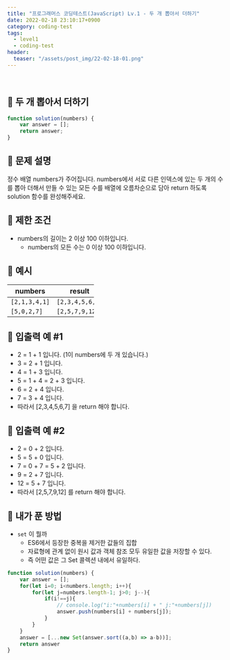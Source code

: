 ```yaml
---
title: "프로그래머스 코딩테스트(JavaScript) Lv.1 - 두 개 뽑아서 더하기"
date: 2022-02-18 23:10:17+0900
category: coding-test
tags:
  - level1
  - coding-test
header:
  teaser: "/assets/post_img/22-02-18-01.png"
---
```

<br>

## 🔹 두 개 뽑아서 더하기
```js
function solution(numbers) {
    var answer = [];
    return answer;
}
```

## 🔹 문제 설명
정수 배열 numbers가 주어집니다. numbers에서 서로 다른 인덱스에 있는 두 개의 수를 뽑아 더해서 만들 수 있는 모든 수를 배열에 오름차순으로 담아 return 하도록 solution 함수를 완성해주세요.

## 🔹 제한 조건
- numbers의 길이는 2 이상 100 이하입니다.
  - numbers의 모든 수는 0 이상 100 이하입니다.

## 🔹 예시
<table class="table" style="width:200px">
        <thead><tr>
<th>numbers</th>
<th>result</th>
</tr>
</thead>
        <tbody><tr>
<td><code>[2,1,3,4,1]</code></td>
<td><code>[2,3,4,5,6,7]</code></td>
</tr>
<tr>
<td><code>[5,0,2,7]</code></td>
<td><code>[2,5,7,9,12]</code></td>
</tr>
</tbody>
      </table>

## 🔹 입출력 예 #1
- 2 = 1 + 1 입니다. (1이 numbers에 두 개 있습니다.)
- 3 = 2 + 1 입니다.
- 4 = 1 + 3 입니다.
- 5 = 1 + 4 = 2 + 3 입니다.
- 6 = 2 + 4 입니다.
- 7 = 3 + 4 입니다.
- 따라서 [2,3,4,5,6,7] 을 return 해야 합니다.

## 🔹 입출력 예 #2

- 2 = 0 + 2 입니다.
- 5 = 5 + 0 입니다.
- 7 = 0 + 7 = 5 + 2 입니다.
- 9 = 2 + 7 입니다.
- 12 = 5 + 7 입니다.
- 따라서 [2,5,7,9,12] 를 return 해야 합니다.

## 🔹 내가 푼 방법
- `set` 이 뭘까
  - ES6에서 등장한 중복을 제거한 값들의 집합
  - 자료형에 관계 없이 원시 값과 객체 참조 모두 유일한 값을 저장할 수 있다. 
  - 즉 어떤 값은 그 Set 콜렉션 내에서 유일하다. 

```js
function solution(numbers) {
    var answer = [];
    for(let i=0; i<numbers.length; i++){
        for(let j=numbers.length-1; j>0; j--){
            if(i!==j){
                // console.log("i:"+numbers[i] + " j:"+numbers[j])
                answer.push(numbers[i] + numbers[j]);
            }
        }
    } 
    answer = [...new Set(answer.sort((a,b) => a-b))];
    return answer
}
```